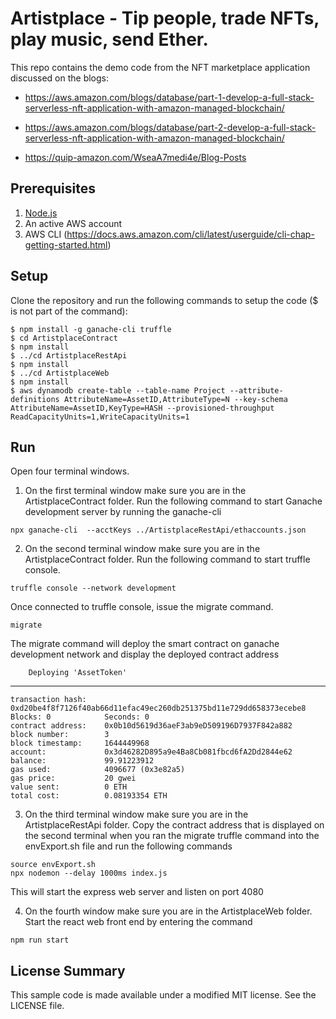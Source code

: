 # Artistplace - Tip people, trade NFTs, play music, send Ether.


This repo contains the demo code from the NFT marketplace application discussed on the blogs:

- https://aws.amazon.com/blogs/database/part-1-develop-a-full-stack-serverless-nft-application-with-amazon-managed-blockchain/

- https://aws.amazon.com/blogs/database/part-2-develop-a-full-stack-serverless-nft-application-with-amazon-managed-blockchain/ 

- https://quip-amazon.com/WseaA7medi4e/Blog-Posts

## Prerequisites

1. [Node.js](https://nodejs.org)
2. An active AWS account
3. AWS CLI (https://docs.aws.amazon.com/cli/latest/userguide/cli-chap-getting-started.html)

## Setup

Clone the repository and run the following commands to setup the code ($ is not part of the command):

```console
$ npm install -g ganache-cli truffle
$ cd ArtistplaceContract
$ npm install
$ ../cd ArtistplaceRestApi
$ npm install
$ ../cd ArtistplaceWeb
$ npm install
$ aws dynamodb create-table --table-name Project --attribute-definitions AttributeName=AssetID,AttributeType=N --key-schema AttributeName=AssetID,KeyType=HASH --provisioned-throughput ReadCapacityUnits=1,WriteCapacityUnits=1 
```

## Run

Open four terminal windows. 

1. On the first terminal window make sure you are in the ArtistplaceContract folder. Run the following command to start Ganache development server by running the ganache-cli

```console
npx ganache-cli  --acctKeys ../ArtistplaceRestApi/ethaccounts.json
```
2. On the second terminal window make sure you are in the ArtistplaceContract folder. Run the following command to start truffle console.

```console
truffle console --network development
```
Once connected to truffle console, issue the migrate command. 

```console
migrate
```

The migrate command will deploy the smart contract on ganache development network and display the deployed contract address 

        Deploying 'AssetToken'
   ----------------------
    transaction hash:    0xd20be4f8f7126f40ab66d11efac49ec260db251375bd11e729dd658373ecebe8
    Blocks: 0            Seconds: 0
    contract address:    0x0b10d5619d36aeF3ab9eD509196D7937F842a882
    block number:        3
    block timestamp:     1644449968
    account:             0x3d46282D895a9e4Ba8Cb081fbcd6fA2Dd2844e62
    balance:             99.91223912
    gas used:            4096677 (0x3e82a5)
    gas price:           20 gwei
    value sent:          0 ETH
    total cost:          0.08193354 ETH

3. On the third terminal window make sure you are in the ArtistplaceRestApi folder. Copy the contract address that is displayed on the second terminal when you ran the migrate truffle command into the envExport.sh file and run the following commands

```console
source envExport.sh
npx nodemon --delay 1000ms index.js
```

This will start the express web server and listen on port 4080

4. On the fourth window make sure you are in the ArtistplaceWeb folder. Start the react web front end by entering the command

```console
npm run start
```

## License Summary

This sample code is made available under a modified MIT license. See the LICENSE file.
